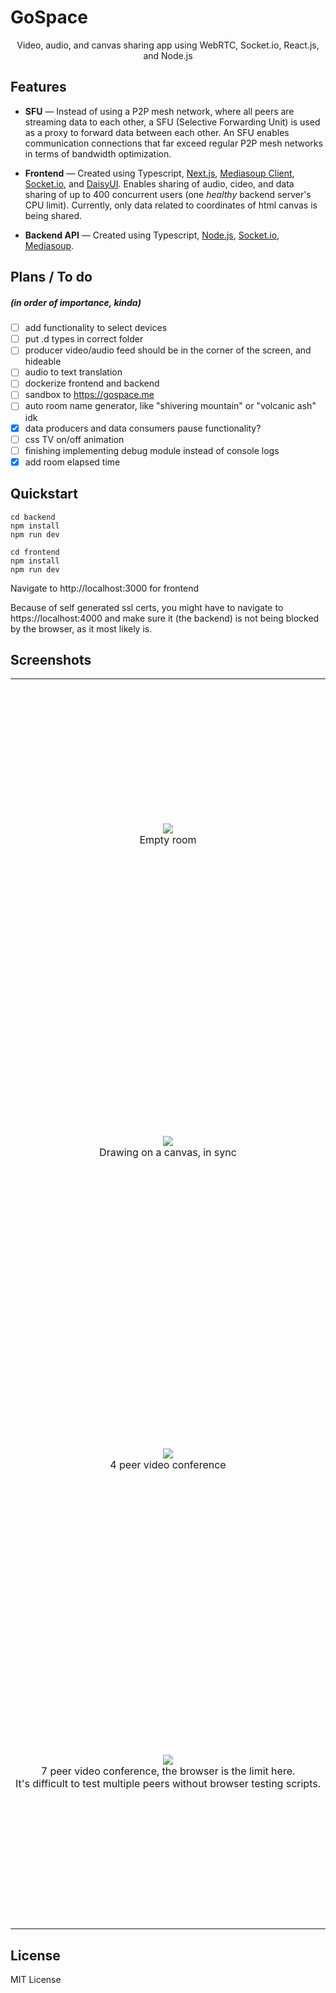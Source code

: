 # GoSpace

<p style="margin-bottom:0" align='center'>
Video, audio, and canvas sharing app using WebRTC, Socket.io, React.js, and Node.js
</p>

## Features

- **SFU** — Instead of using a P2P mesh network, where all peers are streaming data to each other, a SFU (Selective Forwarding Unit) is used as a proxy to forward data between each other. An SFU enables communication connections that far exceed regular P2P mesh networks in terms of bandwidth optimization.

- **Frontend** — Created using Typescript, [Next.js](https://nextjs.org/), [Mediasoup Client](https://mediasoup.org/documentation/v3/mediasoup-client/), [Socket.io](https://socket.io/), and [DaisyUI](https://daisyui.com/). Enables sharing of audio, cideo, and data sharing of up to 400 concurrent users (one _healthy_ backend server's CPU limit). Currently, only data related to coordinates of html canvas is being shared.

- **Backend API** — Created using Typescript, [Node.js](https://nodejs.org/en/), [Socket.io](https://socket.io/), [Mediasoup](https://mediasoup.org/documentation/v3/mediasoup/design/).

## Plans / To do

##### (in order of importance, kinda)

- [ ] add functionality to select devices
- [ ] put .d types in correct folder
- [ ] producer video/audio feed should be in the corner of the screen, and hideable
- [ ] audio to text translation
- [ ] dockerize frontend and backend
- [ ] sandbox to https://gospace.me
- [ ] auto room name generator, like "shivering mountain" or "volcanic ash" idk
- [x] data producers and data consumers pause functionality?
- [ ] css TV on/off animation
- [ ] finishing implementing debug module instead of console logs
- [x] add room elapsed time

## Quickstart

```
cd backend
npm install
npm run dev

cd frontend
npm install
npm run dev
```

Navigate to http://localhost:3000 for frontend

Because of self generated ssl certs, you might have to navigate to https://localhost:4000 and make sure it (the backend) is not being blocked by the browser, as it most likely is.

## Screenshots

<table align="center">
    <tr>
        <tr>
                    <td align="center" width="50%" height='500'>
                        <img src='https://user-images.githubusercontent.com/29555022/132075789-bb9963fa-bdc7-4945-96cc-c375ae16d767.png'  />
                        <div>Empty room</div>
                    </td>
        </tr>
        <tr>
                     <td align="center" width="50%" height='500'>
                        <img src='https://user-images.githubusercontent.com/29555022/132075790-7bee6175-fbf2-4968-920d-0144f233d538.png'  />
                        <div>Drawing on a canvas, in sync</div>
                    </td>
        </tr>
         <tr>
                    <td align="center" width="50%" height='500'>
                            <img src='https://user-images.githubusercontent.com/29555022/132075791-2ca951c8-2882-44f9-b638-d63b18b80fc0.png'  />
                        <div>4 peer video conference</div>
                    </td>
        </tr>
        <tr>
                   <td align="center" width="50%" height='500'>
                         <img src='https://user-images.githubusercontent.com/29555022/132075788-148332f9-39b4-432e-86e4-351942f1c8ab.png'  />
                        <div>7 peer video conference, the browser is the limit here.</div>
                        <div>It's difficult to test multiple peers without browser testing scripts.</div>
                    </td>
        </tr>
    </tr>
</table>

## License

MIT License
